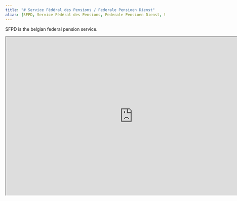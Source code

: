```yaml
---
title: "# Service Fédéral des Pensions / Federale Pensioen Dienst"
alias: [SFPD, Service Fédéral des Pensions, Federale Pensioen Dienst, SFP, FPD]
---
```


SFPD is the belgian federal pension service.

<p><iframe border=2 frameborder=2 height=500 width=800 src="https://www.sfpd.fgov.be/fr"></iframe></p>
